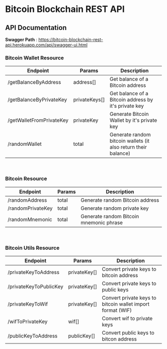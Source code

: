 # Bitcoin Blockchain REST API

## API Documentation
__Swagger Path__ : https://bitcoin-blockchain-rest-api.herokuapp.com/api/swagger-ui.html

### Bitcoin Wallet Resource
| Endpoint | Params | Description |
| -------- | ------ | -----------|
| /getBalanceByAddress | address[] | Get balance of a Bitcoin address |
| /getBalanceByPrivateKey | privateKeys[] | Get balance of a Bitcoin address by it's private key |
| /getWalletFromPrivateKey | privateKey | Generate Bitcoin Wallet by it's private key |
| /randomWallet | total | Generate random bitcoin wallets (it also return their balance) |

<br>

### Bitcoin Resource
| Endpoint | Params | Description |
| -------- | ------ | -----------|
| /randomAddress | total | Generate random Bitcoin address |
| /randomPrivateKey | total | Generate random private key |
| /randomMnemonic | total | Generate random Bitcoin mnemonic phrase |

<br>

### Bitcoin Utils Resource
| Endpoint | Params | Description |
| -------- | ------ | -----------|
| /privateKeyToAddress | privateKey[] | Convert private keys to bitcoin address |
| /privateKeyToPublicKey | privateKey[] | Convert private keys to public keys |
| /privateKeyToWif | privateKey[] | Convert private keys to bitcoin wallet import format (WIF)|
| /wifToPrivateKey | wif[] | Convert wif to private keys |
| /publicKeyToAddress | publicKey[] | Convert public keys to bitcon address |
